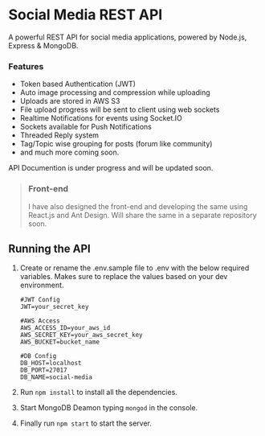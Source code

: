 # Social Media REST API

A powerful REST API for social media applications, powered by Node.js, Express & MongoDB.

### Features
* Token based Authentication (JWT)
* Auto image processing and compression while uploading
* Uploads are stored in AWS S3
* File upload progress will be sent to client using web sockets
* Realtime Notifications for events using Socket.IO
* Sockets available for Push Notifications
* Threaded Reply system
* Tag/Topic wise grouping for posts (forum like community)
* and much more coming soon.

API Documention is under progress and will be updated soon.

> ### Front-end
> I have also designed the front-end and developing the same using React.js and Ant Design. Will share the same in a separate repository soon.

## Running the API
1. Create or rename the .env.sample file to .env with the below required variables. Makes sure to replace the values based on your dev environment.

    ```
    #JWT Config
    JWT=your_secret_key

    #AWS Access
    AWS_ACCESS_ID=your_aws_id
    AWS_SECRET_KEY=your_aws_secret_key
    AWS_BUCKET=bucket_name

    #DB Config
    DB_HOST=localhost
    DB_PORT=27017
    DB_NAME=social-media
    ```

1. Run `npm install` to install all the dependencies.
1. Start MongoDB Deamon typing `mongod` in the console.
1. Finally run `npm start` to start the server.
